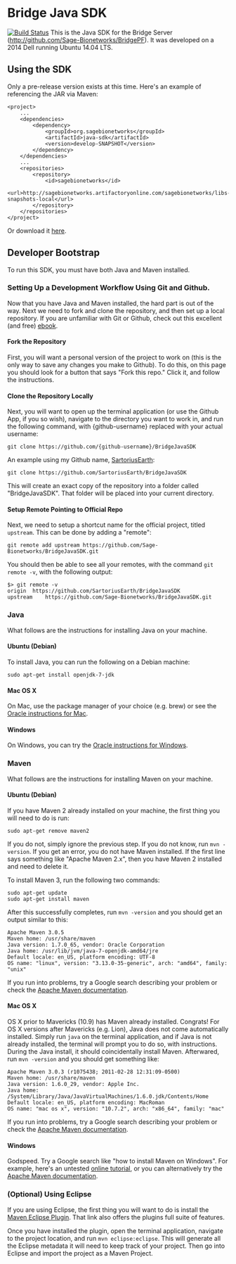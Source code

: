 # Bridge Java SDK 
[![Build Status](https://travis-ci.org/Sage-Bionetworks/BridgeJavaSDK.svg?branch=develop)](https://travis-ci.org/Sage-Bionetworks/BridgeJavaSDK)
This is the Java SDK for the Bridge Server (http://github.com/Sage-Bionetworks/BridgePF). It was developed on a 2014 Dell running Ubuntu 14.04 LTS.

## Using the SDK

Only a pre-release version exists at this time. Here's an example of referencing the JAR via Maven:

	<project>
	    ...
		<dependencies>
			<dependency>
			    <groupId>org.sagebionetworks</groupId>
			    <artifactId>java-sdk</artifactId>
			    <version>develop-SNAPSHOT</version>
			</dependency>
		</dependencies>
		...
	    <repositories>
			<repository>
				<id>sagebionetworks</id>
				<url>http://sagebionetworks.artifactoryonline.com/sagebionetworks/libs-snapshots-local</url>
			</repository>        
	    </repositories>	
	</project>

Or download it [here](http://sagebionetworks.artifactoryonline.com/sagebionetworks/libs-snapshots-local/org/sagebionetworks/bridge/java-sdk/develop-SNAPSHOT/java-sdk-develop-SNAPSHOT.jar).

## Developer Bootstrap
To run this SDK, you must have both Java and Maven installed.

### Setting Up a Development Workflow Using Git and Github.
Now that you have Java and Maven installed, the hard part is out of the way. Next we need to fork and clone the repository, and then set up a local repository. If you are unfamiliar with Git or Github, check out this excellent (and free) [ebook](http://git-scm.com/book).

#### Fork the Repository
First, you will want a personal version of the project to work on (this is the only way to save any changes you make to Github). To do this, on this page you should look for a button that says "Fork this repo." Click it, and follow the instructions.

#### Clone the Repository Locally
Next, you will want to open up the terminal application (or use the Github App, if you so wish), navigate to the directory you want to work in, and run the following command, with {github-username} replaced with your actual username:
```
git clone https://github.com/{github-username}/BridgeJavaSDK
```
An example using my Github name, [SartoriusEarth](https://github.com/SartoriusEarth):
```
git clone https://github.com/SartoriusEarth/BridgeJavaSDK
```
This will create an exact copy of the repository into a folder called "BridgeJavaSDK". That folder will be placed into your current directory.

#### Setup Remote Pointing to Official Repo
Next, we need to setup a shortcut name for the official project, titled `upstream`. This can be done by adding a "remote":
```
git remote add upstream https://github.com/Sage-Bionetworks/BridgeJavaSDK.git
```
You should then be able to see all your remotes, with the command `git remote -v`, with the following output:
```
$> git remote -v
origin  https://github.com/SartoriusEarth/BridgeJavaSDK
upstream    https://github.com/Sage-Bionetworks/BridgeJavaSDK.git
```


### Java
What follows are the instructions for installing Java on your machine.
#### Ubuntu (Debian)
To install Java, you can run the following on a Debian machine:
```
sudo apt-get install openjdk-7-jdk
```
#### Mac OS X
On Mac, use the package manager of your choice (e.g. brew) or see the [Oracle instructions for Mac](http://www.java.com/en/download/help/mac_install.xml).
#### Windows
On Windows, you can try the [Oracle instructions for Windows](http://www.java.com/en/download/help/windows_manual_download.xml).


### Maven
What follows are the instructions for installing Maven on your machine.
#### Ubuntu (Debian)
If you have Maven 2 already installed on your machine, the first thing you will need to do is run:

```
sudo apt-get remove maven2
```
If you do not, simply ignore the previous step. If you do not know, run `mvn -version`. If you get an error, you do not have Maven installed. If the first line says something like "Apache Maven 2.x", then you have Maven 2 installed and need to delete it.

To install Maven 3, run the following two commands:
```
sudo apt-get update
sudo apt-get install maven
```
After this successfully completes, run `mvn -version` and you should get an output similar to this:
```
Apache Maven 3.0.5
Maven home: /usr/share/maven
Java version: 1.7.0_65, vendor: Oracle Corporation
Java home: /usr/lib/jvm/java-7-openjdk-amd64/jre
Default locale: en_US, platform encoding: UTF-8
OS name: "linux", version: "3.13.0-35-generic", arch: "amd64", family: "unix"
```
If you run into problems, try a Google search describing your problem or check the [Apache Maven documentation](http://maven.apache.org/guides/).

#### Mac OS X
OS X prior to Mavericks (10.9) has Maven already installed. Congrats! For OS X versions after Mavericks (e.g. Lion), Java does not come automatically installed. Simply run `java` on the terminal application, and if Java is not already installed, the terminal will prompt you to do so, with instructions. During the Java install, it should coincidentally install Maven. Afterwared, run `mvn -version` and you should get something like:
```
Apache Maven 3.0.3 (r1075438; 2011-02-28 12:31:09-0500)
Maven home: /usr/share/maven
Java version: 1.6.0_29, vendor: Apple Inc.
Java home: /System/Library/Java/JavaVirtualMachines/1.6.0.jdk/Contents/Home
Default locale: en_US, platform encoding: MacRoman
OS name: "mac os x", version: "10.7.2", arch: "x86_64", family: "mac"
```
If you run into problems, try a Google search describing your problem or check the [Apache Maven documentation](http://maven.apache.org/guides/).

#### Windows
Godspeed. Try a Google search like "how to install Maven on Windows". For example, here's an untested [online tutorial](http://www.mkyong.com/maven/how-to-install-maven-in-windows/), or you can alternatively try the [Apache Maven documentation](http://maven.apache.org/guides/).


### (Optional) Using Eclipse
If you are using Eclipse, the first thing you will want to do is install the [Maven Eclipse Plugin](http://maven.apache.org/plugins/maven-eclipse-plugin/). That link also offers the plugins full suite of features.

Once you have installed the plugin, open the terminal application, navigate to the project location, and run `mvn eclipse:eclipse`. This will generate all the Eclipse metadata it will need to keep track of your project. Then go into Eclipse and import the project as a Maven Project.